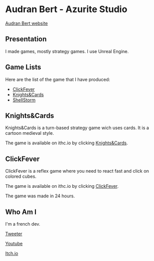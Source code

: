 # Audran Bert - Azurite Studio

[Audran Bert website](index.md)

## Presentation

I made games, mostly strategy games. I use Unreal Engine.

## Game Lists

Here are the list of the game that I have produced:

- [ClickFever](https://fox13440.itch.io/clickfever)
- [Knights&Cards](https://fox13440.itch.io/knights-cards)
- [ShellStorm]()

## Knights&Cards

Knights&Cards is a turn-based strategy game wich uses cards. It is a cartoon medieval style.

The game is available on ithc.io by clicking [Knights&Cards](https://fox13440.itch.io/knights-cards).

## ClickFever

ClickFever is a reflex game where you need to react fast and click on colored cubes.

The game is available on ithc.io by clicking [ClickFever](https://fox13440.itch.io/clickfever).

The game was made in 24 hours.

## Who Am I

I'm a french dev.

[Tweeter](https://twitter.com/Fox13440)

[Youtube](https://www.youtube.com/channel/UCvhoh668Kbh2rtLeh8nvQKw)

[Itch.io](https://fox13440.itch.io/)

